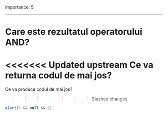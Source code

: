 importance: 5

---

# Care este rezultatul operatorului AND?

<<<<<<< Updated upstream
Ce va returna codul de mai jos?
=======
Ce va produce codul de mai jos?
>>>>>>> Stashed changes

```js
alert(1 && null && 2);
```
